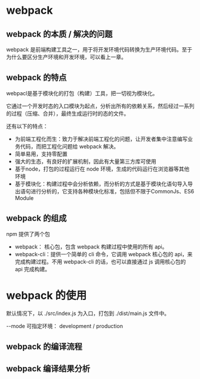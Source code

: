 # webpack

## webpack 的本质 / 解决的问题
webpack 是前端构建工具之一，用于将开发环境代码转换为生产环境代码。至于为什么要区分生产环境和开发环境，可以看上一章。

## webpack 的特点
webpacl是基于模块化的打包（构建）工具，把一切视为模块化。

它通过一个开发时态的入口模块为起点，分析出所有的依赖关系，然后经过一系列的过程（压缩、合并），最终生成运行时的态的文件。

还有以下的特点：
- 为前端工程化而生：致力于解决前端工程化的问题，让开发者集中注意编写业务代码，而把工程化问题给 webpack 解决。
- 简单易用，支持零配置
- 强大的生态，有良好的扩展机制，因此有大量第三方库可使用
- 基于node，打包的过程运行在 node 
环境，生成的代码运行在浏览器等其他环境
- 基于模块化：构建过程中会分析依赖，而分析的方式是基于模块化语句导入导出语句进行分析的，它支持各种模块化标准，包括但不限于CommonJs、ES6 Module

## webpack 的组成
npm 提供了两个包
- webpack： 核心包，包含 webpack 构建过程中使用的所有 api。
- webpack-cli：提供一个简单的 cli 命令，它调用 webpack 核心包的 api，来完成构建过程。不用 webpack-cli 的话，也可以直接通过 js 调用核心包的 api 完成构建。


# webpack 的使用
默认情况下，以 ./src/index.js 为入口，打包到 ./dist/main.js 文件中。

--mode 可指定环境： development / production

## webpack 的编译流程


## webpack 编译结果分析

